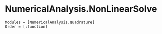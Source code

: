 # NumericalAnalysis.NonLinearSolve

```@autodocs
Modules = [NumericalAnalysis.Quadrature]
Order = [:function] 
```